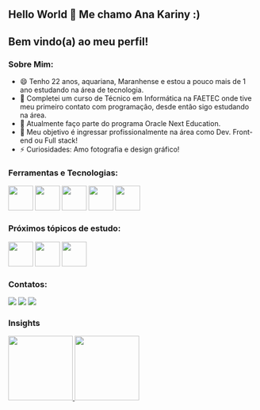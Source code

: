 ## Hello World 👋 Me chamo Ana Kariny :)
## Bem vindo(a) ao meu perfil!
### Sobre Mim:

  - 😄 Tenho 22 anos, aquariana, Maranhense e estou a pouco mais de 1 ano estudando na área de tecnologia.
  - 🔭 Completei um curso de Técnico em Informática na FAETEC onde tive meu primeiro contato com programação, desde então sigo estudando na área.
  - 🌱 Atualmente faço parte do programa Oracle Next Education.
  - 👯 Meu objetivo é ingressar profissionalmente na área como Dev. Front-end ou Full stack!
  - ⚡ Curiosidades: Amo fotografia e design gráfico! 

### Ferramentas e Tecnologias:
<div>
  <img src="https://cdn.jsdelivr.net/gh/devicons/devicon/icons/javascript/javascript-original.svg" width="50" height="50"/>
  <img src="https://cdn.jsdelivr.net/gh/devicons/devicon/icons/html5/html5-original.svg" width="50" height="50" />
  <img src="https://cdn.jsdelivr.net/gh/devicons/devicon/icons/css3/css3-original.svg" width="50" height="50"/>
  <img src="https://cdn.jsdelivr.net/gh/devicons/devicon/icons/git/git-original.svg" width="50" height="50"/>
  <img src="https://cdn.jsdelivr.net/gh/devicons/devicon/icons/github/github-original.svg" width="50" height="50" />
</div>

### Próximos tópicos de estudo:
<div>
  <img src="https://cdn.jsdelivr.net/gh/devicons/devicon/icons/java/java-original-wordmark.svg" width="50" height="50"/>
  <img src="https://cdn.jsdelivr.net/gh/devicons/devicon/icons/spring/spring-original.svg" width="50" height="50"/>
  <img src="https://cdn.jsdelivr.net/gh/devicons/devicon/icons/react/react-original-wordmark.svg" width="50" height="50"/>
</div>

### Contatos:
<div>
<a href="https://www.instagram.com/akariny.6/" target="_blank"><img src="https://img.shields.io/badge/-Instagram-%23E4405F?style=for-the-badge&logo=instagram&logoColor=white" target="_blank"></a>
<a href = "mailto:anakariny10@gmail.com"><img src="https://img.shields.io/badge/Gmail-D14836?style=for-the-badge&logo=gmail&logoColor=white" target="_blank"></a>
<a href="https://www.linkedin.com/in/anakariny/" target="_blank"><img src="https://img.shields.io/badge/-LinkedIn-%230077B5?style=for-the-badge&logo=linkedin&logoColor=white" target="_blank"></a>   
</div>

### Insights
<div>
<a href="https://github.com/akariny">
<img height="130em" src="https://github-readme-stats.vercel.app/api/top-langs/?username=akariny&layout=compact&langs_count=7&theme=dracula"/>
<img height="130em" src="https://github-readme-stats.vercel.app/api?username=akariny&show_icons=true&theme=dracula&include_all_commits=true&count_private=true"/>
</div>

<!--
**akariny/akariny** is a ✨ _special_ ✨ repository because its `README.md` (this file) appears on your GitHub profile.

Here are some ideas to get you started:

- 🔭 I’m currently working on ...
- 🌱 I’m currently learning ...
- 👯 I’m looking to collaborate on ...
- 🤔 I’m looking for help with ...
- 💬 Ask me about ...
- 📫 How to reach me: ...
- 😄 Pronouns: ...
- ⚡ Fun fact: ...
-->

